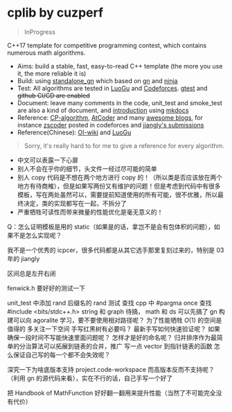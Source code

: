 # cplib by cuzperf

> InProgress

C++17 template for competitive programming contest, which contains numerous math algorithms.

- Aims: build a stable, fast, easy-to-read C++ template (the more you use it, the more reliable it is)
- Build: using [standalone_gn](https://agora-adc-artifacts.oss-accelerate.aliyuncs.com/standalone_gn_latest.zip) which based on [gn](https://gn.googlesource.com/gn/) and [ninja](https://ninja-build.org/)
- Test: All algorithms are tested in [LuoGu](https://www.luogu.com.cn/) and [Codeforces](https://codeforces.com/). [gtest](https://github.com/google/googletest) and ~~github CI/CD are enabled~~
- Document: leave many comments in the code, unit_test and smoke_test are also a kind of document, and [introduction](https://cuzperf.github.io/cplib) using [mkdocs](https://www.mkdocs.org/)
- Reference: [CP-algorithm](https://cp-algorithms.com/), [AtCoder](https://github.com/atcoder/ac-library) and many [awesome blogs](https://codeforces.com/catalog), for instance [zscoder](https://codeforces.com/profile/zscoder) posted in codeforces and [jiangly's submissions](https://codeforces.com/submissions/jiangly)
- Reference(Chinese): [OI-wiki](https://oi-wiki.org/) and [LuoGu](https://www.luogu.com.cn/)

> Sorry, it's really hard to for me to give a reference for every algorithm.


- 中文可以表露一下心扉
- 别人不会在乎你的细节，头文件一经过尽可能的简单
- 别人 copy 代码是不想在两个地方进行 copy 的！（所以类是否应该放在两个地方有待商榷），但是如果写两份又有维护的问题！但是考虑到代码中有很多模板，写在两处虽然可以，需要提前知道使用的所有可能，很不优雅，所以最终决定，类的实现都写在一起，不拆分了
- 严重牺牲可读性而带来微量的性能优化是毫无意义的！

Q：怎么证明模板是用的 static（如果是的话，拿岂不是会有包体积的问题），如果不是怎么实现呢？

我不是一个优秀的 icpcer，很多代码都是从其它选手那里复刻过来的，特别是 03年的 jiangly

区间总是左开右闭


fenwick.h 要好好的测试一下


unit_test 中添加 rand 后缀名的 rand 测试
查找 cpp 中 #pargma once
查找 #include <bits/stdc++.h>
string 和 graph 待搞， math 和 ds 可以先搞了
gn 构建可以向 agoralite 学习，要不要使用相对路径呢？
为了性能牺牲 $O(1)$ 的空间是值得的
多关注一下空间
手写红黑树有必要吗？
最新手写如何快速验证呢？
如果确保一段时间不写能快速里面问题呢？
怎样才是好的命名呢？
归并排序作为最简单的分治算法可以拓展到链表的合并，推广
写一点 vector 到指针链表的函数
怎么保证自己写的每一个都不会失效呢？

深究一下为啥底版本支持 project.code-workspace 而高版本反而不支持呢？（利用 gn 的源代码来看），实在不行的话，自己手写一个好了

把 Handbook of MathFunction 好好翻一翻用来提升性能（当然了不可能完全没有代价）

